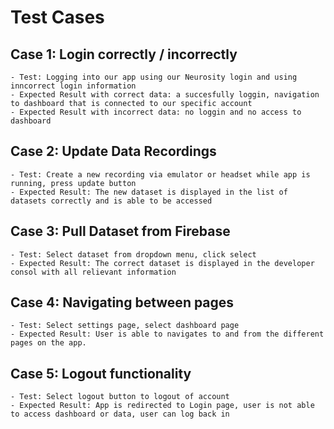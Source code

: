 # Test Cases

## Case 1: Login correctly / incorrectly
    - Test: Logging into our app using our Neurosity login and using inncorrect login information
    - Expected Result with correct data: a succesfully loggin, navigation to dashboard that is connected to our specific account
    - Expected Result with incorrect data: no loggin and no access to dashboard   

## Case 2: Update Data Recordings
    - Test: Create a new recording via emulator or headset while app is running, press update button
    - Expected Result: The new dataset is displayed in the list of datasets correctly and is able to be accessed

## Case 3: Pull Dataset from Firebase
    - Test: Select dataset from dropdown menu, click select 
    - Expected Result: The correct dataset is displayed in the developer consol with all relievant information 

## Case 4: Navigating between pages
    - Test: Select settings page, select dashboard page
    - Expected Result: User is able to navigates to and from the different pages on the app. 

## Case 5: Logout functionality
    - Test: Select logout button to logout of account
    - Expected Result: App is redirected to Login page, user is not able to access dashboard or data, user can log back in
